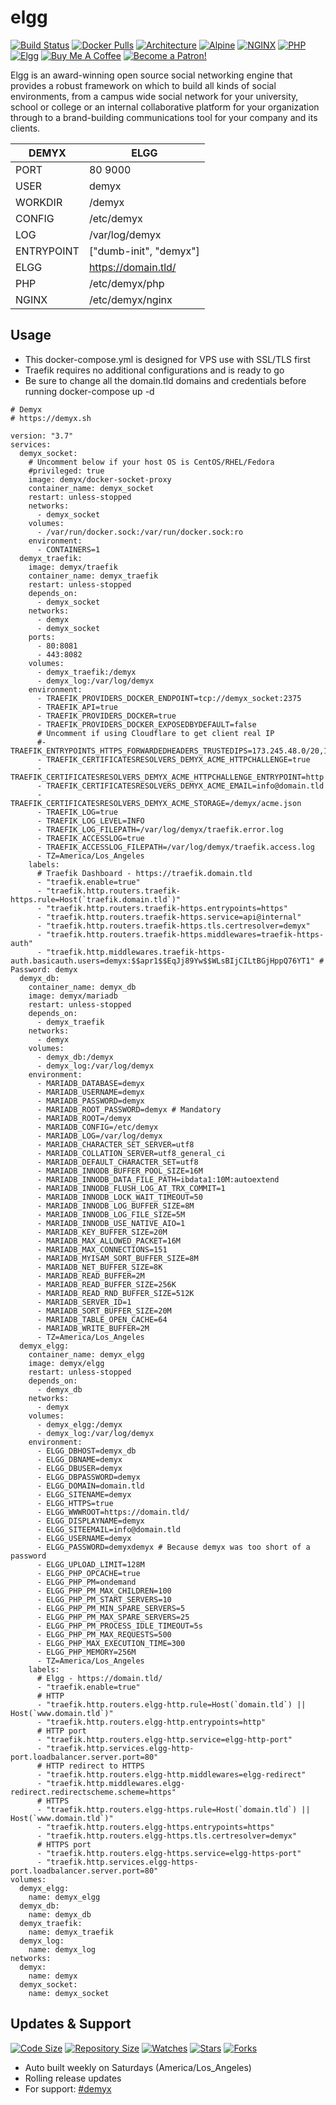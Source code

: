 # elgg
[![Build Status](https://img.shields.io/travis/demyxco/elgg?style=flat)](https://travis-ci.org/demyxco/elgg)
[![Docker Pulls](https://img.shields.io/docker/pulls/demyx/elgg?style=flat&color=blue)](https://hub.docker.com/r/demyx/elgg)
[![Architecture](https://img.shields.io/badge/linux-amd64-important?style=flat&color=blue)](https://hub.docker.com/r/demyx/elgg)
[![Alpine](https://img.shields.io/badge/alpine-3.12.0-informational?style=flat&color=blue)](https://hub.docker.com/r/demyx/elgg)
[![NGINX](https://img.shields.io/badge/nginx-1.19.3-informational?style=flat&color=blue)](https://hub.docker.com/r/demyx/elgg)
[![PHP](https://img.shields.io/badge/php-7.3.23-informational?style=flat&color=blue)](https://hub.docker.com/r/demyx/elgg)
[![Elgg](https://img.shields.io/badge/elgg-3.3.11-informational?style=flat&color=blue)](https://hub.docker.com/r/demyx/elgg)
[![Buy Me A Coffee](https://img.shields.io/badge/buy_me_coffee-$5-informational?style=flat&color=blue)](https://www.buymeacoffee.com/VXqkQK5tb)
[![Become a Patron!](https://img.shields.io/badge/become%20a%20patron-$5-informational?style=flat&color=blue)](https://www.patreon.com/bePatron?u=23406156)

Elgg is an award-winning open source social networking engine that provides a robust framework on which to build all kinds of social environments, from a campus wide social network for your university, school or college or an internal collaborative platform for your organization through to a brand-building communications tool for your company and its clients. 

DEMYX | ELGG
--- | ---
PORT | 80 9000
USER | demyx
WORKDIR | /demyx
CONFIG | /etc/demyx
LOG | /var/log/demyx
ENTRYPOINT | ["dumb-init", "demyx"]
ELGG | https://domain.tld/
PHP | /etc/demyx/php
NGINX | /etc/demyx/nginx

## Usage
- This docker-compose.yml is designed for VPS use with SSL/TLS first
- Traefik requires no additional configurations and is ready to go
- Be sure to change all the domain.tld domains and credentials before running docker-compose up -d

```
# Demyx
# https://demyx.sh

version: "3.7"
services:
  demyx_socket:
    # Uncomment below if your host OS is CentOS/RHEL/Fedora
    #privileged: true
    image: demyx/docker-socket-proxy
    container_name: demyx_socket
    restart: unless-stopped
    networks:
      - demyx_socket
    volumes:
      - /var/run/docker.sock:/var/run/docker.sock:ro
    environment:
      - CONTAINERS=1
  demyx_traefik:
    image: demyx/traefik
    container_name: demyx_traefik
    restart: unless-stopped
    depends_on: 
      - demyx_socket
    networks:
      - demyx
      - demyx_socket
    ports:
      - 80:8081
      - 443:8082
    volumes:
      - demyx_traefik:/demyx
      - demyx_log:/var/log/demyx
    environment:
      - TRAEFIK_PROVIDERS_DOCKER_ENDPOINT=tcp://demyx_socket:2375
      - TRAEFIK_API=true
      - TRAEFIK_PROVIDERS_DOCKER=true
      - TRAEFIK_PROVIDERS_DOCKER_EXPOSEDBYDEFAULT=false
      # Uncomment if using Cloudflare to get client real IP
      #- TRAEFIK_ENTRYPOINTS_HTTPS_FORWARDEDHEADERS_TRUSTEDIPS=173.245.48.0/20,103.21.244.0/22,103.22.200.0/22,103.31.4.0/22,141.101.64.0/18,108.162.192.0/18,190.93.240.0/20,188.114.96.0/20,197.234.240.0/22,198.41.128.0/17,162.158.0.0/15,104.16.0.0/12,172.64.0.0/13,131.0.72.0/22
      - TRAEFIK_CERTIFICATESRESOLVERS_DEMYX_ACME_HTTPCHALLENGE=true
      - TRAEFIK_CERTIFICATESRESOLVERS_DEMYX_ACME_HTTPCHALLENGE_ENTRYPOINT=http
      - TRAEFIK_CERTIFICATESRESOLVERS_DEMYX_ACME_EMAIL=info@domain.tld
      - TRAEFIK_CERTIFICATESRESOLVERS_DEMYX_ACME_STORAGE=/demyx/acme.json
      - TRAEFIK_LOG=true
      - TRAEFIK_LOG_LEVEL=INFO
      - TRAEFIK_LOG_FILEPATH=/var/log/demyx/traefik.error.log
      - TRAEFIK_ACCESSLOG=true
      - TRAEFIK_ACCESSLOG_FILEPATH=/var/log/demyx/traefik.access.log
      - TZ=America/Los_Angeles
    labels:
      # Traefik Dashboard - https://traefik.domain.tld
      - "traefik.enable=true"
      - "traefik.http.routers.traefik-https.rule=Host(`traefik.domain.tld`)" 
      - "traefik.http.routers.traefik-https.entrypoints=https"
      - "traefik.http.routers.traefik-https.service=api@internal"
      - "traefik.http.routers.traefik-https.tls.certresolver=demyx"
      - "traefik.http.routers.traefik-https.middlewares=traefik-https-auth"
      - "traefik.http.middlewares.traefik-https-auth.basicauth.users=demyx:$$apr1$$EqJj89Yw$$WLsBIjCILtBGjHppQ76YT1" # Password: demyx
  demyx_db:
    container_name: demyx_db
    image: demyx/mariadb
    restart: unless-stopped
    depends_on: 
      - demyx_traefik
    networks:
      - demyx
    volumes:
      - demyx_db:/demyx
      - demyx_log:/var/log/demyx
    environment:
      - MARIADB_DATABASE=demyx
      - MARIADB_USERNAME=demyx
      - MARIADB_PASSWORD=demyx
      - MARIADB_ROOT_PASSWORD=demyx # Mandatory
      - MARIADB_ROOT=/demyx
      - MARIADB_CONFIG=/etc/demyx
      - MARIADB_LOG=/var/log/demyx
      - MARIADB_CHARACTER_SET_SERVER=utf8
      - MARIADB_COLLATION_SERVER=utf8_general_ci
      - MARIADB_DEFAULT_CHARACTER_SET=utf8
      - MARIADB_INNODB_BUFFER_POOL_SIZE=16M
      - MARIADB_INNODB_DATA_FILE_PATH=ibdata1:10M:autoextend
      - MARIADB_INNODB_FLUSH_LOG_AT_TRX_COMMIT=1
      - MARIADB_INNODB_LOCK_WAIT_TIMEOUT=50
      - MARIADB_INNODB_LOG_BUFFER_SIZE=8M
      - MARIADB_INNODB_LOG_FILE_SIZE=5M
      - MARIADB_INNODB_USE_NATIVE_AIO=1
      - MARIADB_KEY_BUFFER_SIZE=20M
      - MARIADB_MAX_ALLOWED_PACKET=16M
      - MARIADB_MAX_CONNECTIONS=151
      - MARIADB_MYISAM_SORT_BUFFER_SIZE=8M
      - MARIADB_NET_BUFFER_SIZE=8K
      - MARIADB_READ_BUFFER=2M
      - MARIADB_READ_BUFFER_SIZE=256K
      - MARIADB_READ_RND_BUFFER_SIZE=512K
      - MARIADB_SERVER_ID=1
      - MARIADB_SORT_BUFFER_SIZE=20M
      - MARIADB_TABLE_OPEN_CACHE=64
      - MARIADB_WRITE_BUFFER=2M
      - TZ=America/Los_Angeles
  demyx_elgg:
    container_name: demyx_elgg
    image: demyx/elgg
    restart: unless-stopped
    depends_on: 
      - demyx_db
    networks:
      - demyx
    volumes:
      - demyx_elgg:/demyx
      - demyx_log:/var/log/demyx
    environment:
      - ELGG_DBHOST=demyx_db
      - ELGG_DBNAME=demyx
      - ELGG_DBUSER=demyx
      - ELGG_DBPASSWORD=demyx
      - ELGG_DOMAIN=domain.tld
      - ELGG_SITENAME=demyx
      - ELGG_HTTPS=true
      - ELGG_WWWROOT=https://domain.tld/
      - ELGG_DISPLAYNAME=demyx
      - ELGG_SITEEMAIL=info@domain.tld
      - ELGG_USERNAME=demyx
      - ELGG_PASSWORD=demyxdemyx # Because demyx was too short of a password
      - ELGG_UPLOAD_LIMIT=128M
      - ELGG_PHP_OPCACHE=true
      - ELGG_PHP_PM=ondemand
      - ELGG_PHP_PM_MAX_CHILDREN=100
      - ELGG_PHP_PM_START_SERVERS=10
      - ELGG_PHP_PM_MIN_SPARE_SERVERS=5
      - ELGG_PHP_PM_MAX_SPARE_SERVERS=25
      - ELGG_PHP_PM_PROCESS_IDLE_TIMEOUT=5s
      - ELGG_PHP_PM_MAX_REQUESTS=500
      - ELGG_PHP_MAX_EXECUTION_TIME=300
      - ELGG_PHP_MEMORY=256M
      - TZ=America/Los_Angeles
    labels:
      # Elgg - https://domain.tld/
      - "traefik.enable=true"
      # HTTP
      - "traefik.http.routers.elgg-http.rule=Host(`domain.tld`) || Host(`www.domain.tld`)"
      - "traefik.http.routers.elgg-http.entrypoints=http"
      # HTTP port
      - "traefik.http.routers.elgg-http.service=elgg-http-port"
      - "traefik.http.services.elgg-http-port.loadbalancer.server.port=80"
      # HTTP redirect to HTTPS
      - "traefik.http.routers.elgg-http.middlewares=elgg-redirect"
      - "traefik.http.middlewares.elgg-redirect.redirectscheme.scheme=https"
      # HTTPS
      - "traefik.http.routers.elgg-https.rule=Host(`domain.tld`) || Host(`www.domain.tld`)"
      - "traefik.http.routers.elgg-https.entrypoints=https"
      - "traefik.http.routers.elgg-https.tls.certresolver=demyx"
      # HTTPS port
      - "traefik.http.routers.elgg-https.service=elgg-https-port"
      - "traefik.http.services.elgg-https-port.loadbalancer.server.port=80"
volumes:
  demyx_elgg:
    name: demyx_elgg
  demyx_db:
    name: demyx_db
  demyx_traefik:
    name: demyx_traefik
  demyx_log:
    name: demyx_log
networks:
  demyx:
    name: demyx
  demyx_socket:
    name: demyx_socket
```

## Updates & Support
[![Code Size](https://img.shields.io/github/languages/code-size/demyxco/elgg?style=flat&color=blue)](https://github.com/demyxco/elgg)
[![Repository Size](https://img.shields.io/github/repo-size/demyxco/elgg?style=flat&color=blue)](https://github.com/demyxco/elgg)
[![Watches](https://img.shields.io/github/watchers/demyxco/elgg?style=flat&color=blue)](https://github.com/demyxco/elgg)
[![Stars](https://img.shields.io/github/stars/demyxco/elgg?style=flat&color=blue)](https://github.com/demyxco/elgg)
[![Forks](https://img.shields.io/github/forks/demyxco/elgg?style=flat&color=blue)](https://github.com/demyxco/elgg)

* Auto built weekly on Saturdays (America/Los_Angeles)
* Rolling release updates
* For support: [#demyx](https://webchat.freenode.net/?channel=#demyx)
